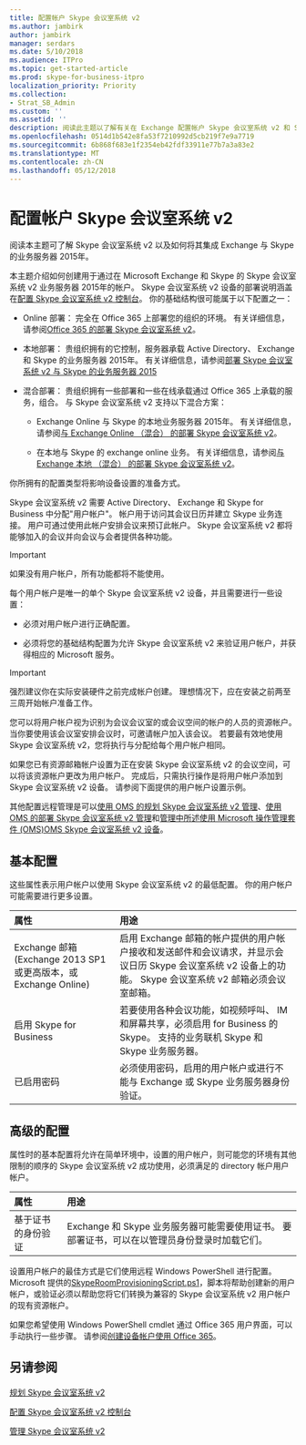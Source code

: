 ```yaml
---
title: 配置帐户 Skype 会议室系统 v2
ms.author: jambirk
author: jambirk
manager: serdars
ms.date: 5/10/2018
ms.audience: ITPro
ms.topic: get-started-article
ms.prod: skype-for-business-itpro
localization_priority: Priority
ms.collection:
- Strat_SB_Admin
ms.custom: ''
ms.assetid: ''
description: 阅读此主题以了解有关在 Exchange 配置帐户 Skype 会议室系统 v2 和 Skype 的业务服务器 2015年。
ms.openlocfilehash: 0514d1b542e8fa53f7210992d5cb219f7e9a7719
ms.sourcegitcommit: 6b868f683e1f2354eb42fdf33911e77b7a3a83e2
ms.translationtype: MT
ms.contentlocale: zh-CN
ms.lasthandoff: 05/12/2018
---
```

# <a name="configure-accounts-for-skype-room-systems-v2"></a>配置帐户 Skype 会议室系统 v2
 
阅读本主题可了解 Skype 会议室系统 v2 以及如何将其集成 Exchange 与 Skype 的业务服务器 2015年。
  
本主题介绍如何创建用于通过在 Microsoft Exchange 和 Skype 的 Skype 会议室系统 v2 业务服务器 2015年的帐户。 Skype 会议室系统 v2 设备的部署说明涵盖在[配置 Skype 会议室系统 v2 控制台](console.md)。 你的基础结构很可能属于以下配置之一：
  
- Online 部署： 完全在 Office 365 上部署您的组织的环境。 有关详细信息，请参阅[Office 365 的部署 Skype 会议室系统 v2](with-office-365.md)。
    
- 本地部署： 贵组织拥有的它控制，服务器承载 Active Directory、 Exchange 和 Skype 的业务服务器 2015年。 有关详细信息，请参阅[部署 Skype 会议室系统 v2 与 Skype 的业务服务器 2015](with-skype-for-business-server-2015.md)
    
- 混合部署： 贵组织拥有一些部署和一些在线承载通过 Office 365 上承载的服务，组合。 与 Skype 会议室系统 v2 支持以下混合方案： 
    
  - Exchange Online 与 Skype 的本地业务服务器 2015年。 有关详细信息，请参阅[与 Exchange Online （混合） 的部署 Skype 会议室系统 v2](with-exchange-online.md)。
    
  - 在本地与 Skype 的 exchange online 业务。 有关详细信息，请参阅[与 Exchange 本地 （混合） 的部署 Skype 会议室系统 v2](with-exchange-on-premises.md)。
    
你所拥有的配置类型将影响设备设置的准备方式。
  
Skype 会议室系统 v2 需要 Active Directory、 Exchange 和 Skype for Business 中分配"用户帐户"。 帐户用于访问其会议日历并建立 Skype 业务连接。 用户可通过使用此帐户安排会议来预订此帐户。 Skype 会议室系统 v2 都将能够加入的会议并向会议与会者提供各种功能。
  
> [!IMPORTANT]
> 如果没有用户帐户，所有功能都将不能使用。 
  
每个用户帐户是唯一的单个 Skype 会议室系统 v2 设备，并且需要进行一些设置：
  
- 必须对用户帐户进行正确配置。
    
- 必须将您的基础结构配置为允许 Skype 会议室系统 v2 来验证用户帐户，并获得相应的 Microsoft 服务。
    
> [!IMPORTANT]
> 强烈建议你在实际安装硬件之前完成帐户创建。 理想情况下，应在安装之前两至三周开始帐户准备工作。 
  
您可以将用户帐户视为识别为会议会议室的或会议空间的帐户的人员的资源帐户。 当你要使用该会议室安排会议时，可邀请帐户加入该会议。 若要最有效地使用 Skype 会议室系统 v2，您将执行与分配给每个用户帐户相同。
  
如果您已有资源邮箱帐户设置为正在安装 Skype 会议室系统 v2 的会议空间，可以将该资源帐户更改为用户帐户。 完成后，只需执行操作是将用户帐户添加到 Skype 会议室系统 v2 设备。 请参阅下面提供的用户帐户设置示例。
  
其他配置远程管理是可以[使用 OMS 的规划 Skype 会议室系统 v2 管理](../../plan-your-deployment/clients-and-devices/oms-management.md)、[使用 OMS 的部署 Skype 会议室系统 v2 管理](with-oms.md)和[管理中所述使用 Microsoft 操作管理套件 (OMS)OMS Skype 会议室系统 v2 设备](../../manage/skype-room-systems-v2/oms.md)。 
  
## <a name="basic-configuration"></a>基本配置

这些属性表示用户帐户以使用 Skype 会议室系统 v2 的最低配置。 你的用户帐户可能需要进行更多设置。
  
|**属性**|**用途**|
|:-----|:-----|
|Exchange 邮箱 (Exchange 2013 SP1 或更高版本，或 Exchange Online)  <br/> |启用 Exchange 邮箱的帐户提供的用户帐户接收和发送邮件和会议请求，并显示会议日历 Skype 会议室系统 v2 设备上的功能。 Skype 会议室系统 v2 邮箱必须会议室邮箱。  <br/> |
|启用 Skype for Business  <br/> |若要使用各种会议功能，如视频呼叫、 IM 和屏幕共享，必须启用 for Business 的 Skype。 支持的业务联机 Skype 和 Skype 业务服务器。  <br/> |
|已启用密码  <br/> |必须使用密码，启用的用户帐户或进行不能与 Exchange 或 Skype 业务服务器身份验证。  <br/> |
   
## <a name="advanced-configuration"></a>高级的配置

属性时的基本配置将允许在简单环境中，设置的用户帐户，则可能您的环境有其他限制的顺序的 Skype 会议室系统 v2 成功使用，必须满足的 directory 帐户用户帐户。
  
|**属性**|**用途**|
|:-----|:-----|
|基于证书的身份验证  <br/> |Exchange 和 Skype 业务服务器可能需要使用证书。 要部署证书，可以在以管理员身份登录时加载它们。  <br/> |
   
设置用户帐户的最佳方式是它们使用远程 Windows PowerShell 进行配置。 Microsoft 提供的[SkypeRoomProvisioningScript.ps1](room-systems-v2-scripts.md)，脚本将帮助创建新的用户帐户，或验证必须以帮助您将它们转换为兼容的 Skype 会议室系统 v2 用户帐户的现有资源帐户。
  
如果您希望使用 Windows PowerShell cmdlet 通过 Office 365 用户界面，可以手动执行一些步骤。 请参阅[创建设备帐户使用 Office 365](https://technet.microsoft.com/itpro/surface-hub/create-a-device-account-using-office-365)。
  
## <a name="see-also"></a>另请参阅

#### 

[规划 Skype 会议室系统 v2](../../plan-your-deployment/clients-and-devices/skype-room-systems-v2-0.md)
  
[配置 Skype 会议室系统 v2 控制台](console.md)
  
[管理 Skype 会议室系统 v2](../../manage/skype-room-systems-v2/skype-room-systems-v2.md)

